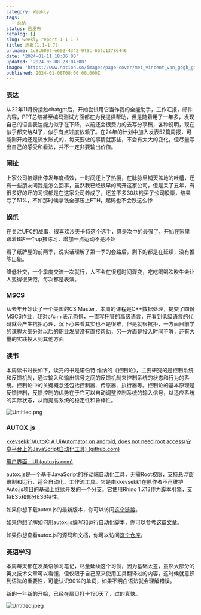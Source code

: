 ```yaml
---
category: Weekly
tags:
  - 总结
status: 已发布
catalog: []
slug: weekly-report-1-1-1-7
title: 周报(1.1-1.7)
urlname: 1c8c009f-e692-4342-9f9c-66fc13786446
date: '2024-01-11 18:06:00'
updated: '2024-05-08 23:04:00'
image: 'https://www.notion.so/images/page-cover/met_vincent_van_gogh_ginoux.jpg'
published: 2024-01-08T08:00:00.000Z
---
```


### 表达


从22年11月份接触chatgpt后，开始尝试用它当作我的全能助手，工作汇报，邮件内容，PPT总结甚至编码测试方面都在为我提供帮助，但是随着用了一年多，发现自己的语言表达能力似乎在下降，以前还会很费力的去写分享稿，各种说明，现在似乎都交给AI了，似乎有点过度依赖了。在24年的计划中加入发表52篇周报，可能刚开始还是流水账式的，每天要做的事情就那些，不会有太大的变化，但尽量写出自己的感受和看法，并不一定非要输出价值。


### 闲扯


上家公司被爆出停发年度绩效，一时间还上了热搜，在脉脉里铺天盖地的吐槽，还有一些朋友问我是怎么回事，虽然我已经很早的离开这家公司，但是呆了五年，有很多好的坏的习惯都是在这家公司养成了，还差不多30块钱买了公司股票，结果亏了51%，不如那时候拿钱全部压上ETH，起码也不会跌这么惨


### 娱乐


在关注UFC的战事，很喜欢沙夫卡特这个选手，算是次中的最强了，开始在家里跟着B站一个up猪练习，增加一点运动不是坏处


看了纸牌屋的前两季，说实话理解了第一季的套路后，剩下的都是在延续，没有推陈出新。


降低社交，一个季度交流一次就行，人不会在很短时间骤变，吃吃喝喝吹吹牛会让人变得很厌倦，每次都是表演。


### MSCS


从去年开始读了一个美国的CS Master，本周的课程是C++数据处理，提交了四份MSCS作业，我对c/c++表示恐惧，一直写托管的高级语言，在看到低级语言的代码就会产生抗拒心理，沉下心来看其实也不是很难，但是就很抗拒，一方面目前学的课程大部分对以后的职业发展没有直接帮助，另一方面是投入时间不够，还有大量的实践投入到其他方面


### 读书


本周读书时长如下，读完的书是诺伯特·维纳的《控制论》，主要研究的是控制系统和反馈机制，通过输入和输出信号之间的反馈机制来控制系统的状态和行为的系统。控制论中的关键概念还包括控制器、传感器、执行器等。控制论的基本原理是反馈控制，反馈控制的优势在于它可以自动调整控制系统的输入信号，以适应系统的实际状态，从而提高系统的稳定性和鲁棒性。


![Untitled.png](https://prod-files-secure.s3.us-west-2.amazonaws.com/5d24fe63-e567-4804-86f9-9fdc62e13082/4d744901-b410-4924-8554-36cce6e9aab7/Untitled.png?X-Amz-Algorithm=AWS4-HMAC-SHA256&X-Amz-Content-Sha256=UNSIGNED-PAYLOAD&X-Amz-Credential=ASIAZI2LB4665IIJ6VER%2F20250211%2Fus-west-2%2Fs3%2Faws4_request&X-Amz-Date=20250211T053723Z&X-Amz-Expires=3600&X-Amz-Security-Token=IQoJb3JpZ2luX2VjELX%2F%2F%2F%2F%2F%2F%2F%2F%2F%2FwEaCXVzLXdlc3QtMiJHMEUCIQC0pGFsIuYN1wBNsbctwpB4mLWUD0CWOQv9%2BPqQRxXiZwIgANSKVd2N2Ia9gdm3fx08FPvK0ii228oEy9ennJXfREIqiAQIzv%2F%2F%2F%2F%2F%2F%2F%2F%2F%2FARAAGgw2Mzc0MjMxODM4MDUiDL1hm3XOyHI29Ni%2BoyrcA723pdX48T9IFUAXVThmmBtg38e2G5IOCaOcSWM%2Fcy8d5ymal05WQuh4FlzCAcIU4xJS3ZCUhCDyIERf3WVTthRQT8esSLeOk2IXCsqSCOYe65HG%2BhEAlhdZSSx5vmS2iC0evOQI5ysqVTrYBSRvfgDUKuSokAo2loO%2Fm81wtMVqch4jM98MxRJYNn%2Fc3JZQsBCO180BZK8LMD7NtW5JLbHrXBnSJtztP0JB3C8vM5a4oX1i3gyly6aaj9NeET2CIf4lunE%2F2Bs3vj4meyNJhw3KAN6pzxx9nVEvRmUJQnJF3i5vbd4ibp%2Fft7OW2CI3n2BBCiLxAQ5hW9O%2BcH6bn%2F2%2Fwtkyyk5Gv1jOaOP8l%2FiXoenN4KsZS3fVZA9bgcbd3PcSGIppTWUWubGoiI3Cf%2FOOFuI6W%2BC7aYtFPKA5r3pkQ0vxlu8jfQK9%2BtFSYYBM8VEfvP3Fqt7Aj5bRVbrELU5fvJSw%2BAbqgQeqM4cXU4d65SCEwMO3N3yJfiJ2Ik4kVMaNYFmbl1yspY3imlQWfERjmtfE6gAbinRHgS7%2FR%2B753VQY58kM5UHscQdQ2k9KVrnKhfT5eCunUuEC%2Bge1Hg%2BT0SjtC6kCq42vwASVTieIqAIxtH7RCynFwEThMKmsq70GOqUB89RI%2Fl3OAM%2BQoNcWBaEcwnx%2BpRNnzDWJssLavhPQde779bFXCvpkbcfVD%2B7gJNsbZCTMNFBRFvvG%2FIRiAErDMShu%2FlsfcJAiCymZ3tpYqfCsHNRU8PyHyLmOtGLpWtqZLc1e8NUF%2B8QcVRfjylFWr3R4Dw3Eytv3sWXohprAdWbkC65aurWVllBUz3ZQM86TA1qoZYy8BizCBcJ66kfi83TP2SF0&X-Amz-Signature=66e97c6d4f33398c8eb82381f797a03114ee6b5c61501f47406537566418a99d&X-Amz-SignedHeaders=host&x-id=GetObject)


### AUTOX.js


[kkevsekk1/AutoX: A UiAutomator on android, does not need root access(安卓平台上的JavaScript自动化工具) (github.com)](https://github.com/kkevsekk1/AutoX)


[用户界面 - UI (autoxjs.com)](http://doc.autoxjs.com/#/ui)


autox.js是一个基于JavaScript的移动端自动化工具，无需Root权限，支持悬浮窗录制和运行，适合自动化、工作流工具。它是由kkevsekk1在原作者不再维护Auto.js项目的基础上继续开发的一个分支。它使用Rhino 1.7.13作为脚本引擎，支持ES5和部分ES6特性。


如果你想下载autox.js的最新版本，你可以访问[这个链接](https://github.com/kkevsekk1/AutoX/releases)。


如果你想了解如何用autox.js编写和运行自动化脚本，你可以参考[这篇文章](https://www.cnblogs.com/ghj1976/p/autoxjs.html)。


如果你想查看autox.js的源码和文档，你可以访问[这个仓库](https://github.com/kkevsekk1/AutoX)。


### 英语学习


本周每天都在发英语学习笔记，尽量延续这个习惯，因为基础太差，虽然大部分的英文技术文章可以看懂，但仅限于自己原来使用工具翻译过的内容，这时候就意识到语法的重要性，可能认识90%的单词，如果不明白语法就会理解错误。


新的一年新的开始，已经在扇贝打卡190天了，过的真快。


![Untitled.jpeg](https://prod-files-secure.s3.us-west-2.amazonaws.com/5d24fe63-e567-4804-86f9-9fdc62e13082/c04d3014-4bd3-4142-a613-19220f0a3512/Untitled.jpeg?X-Amz-Algorithm=AWS4-HMAC-SHA256&X-Amz-Content-Sha256=UNSIGNED-PAYLOAD&X-Amz-Credential=ASIAZI2LB4665IIJ6VER%2F20250211%2Fus-west-2%2Fs3%2Faws4_request&X-Amz-Date=20250211T053723Z&X-Amz-Expires=3600&X-Amz-Security-Token=IQoJb3JpZ2luX2VjELX%2F%2F%2F%2F%2F%2F%2F%2F%2F%2FwEaCXVzLXdlc3QtMiJHMEUCIQC0pGFsIuYN1wBNsbctwpB4mLWUD0CWOQv9%2BPqQRxXiZwIgANSKVd2N2Ia9gdm3fx08FPvK0ii228oEy9ennJXfREIqiAQIzv%2F%2F%2F%2F%2F%2F%2F%2F%2F%2FARAAGgw2Mzc0MjMxODM4MDUiDL1hm3XOyHI29Ni%2BoyrcA723pdX48T9IFUAXVThmmBtg38e2G5IOCaOcSWM%2Fcy8d5ymal05WQuh4FlzCAcIU4xJS3ZCUhCDyIERf3WVTthRQT8esSLeOk2IXCsqSCOYe65HG%2BhEAlhdZSSx5vmS2iC0evOQI5ysqVTrYBSRvfgDUKuSokAo2loO%2Fm81wtMVqch4jM98MxRJYNn%2Fc3JZQsBCO180BZK8LMD7NtW5JLbHrXBnSJtztP0JB3C8vM5a4oX1i3gyly6aaj9NeET2CIf4lunE%2F2Bs3vj4meyNJhw3KAN6pzxx9nVEvRmUJQnJF3i5vbd4ibp%2Fft7OW2CI3n2BBCiLxAQ5hW9O%2BcH6bn%2F2%2Fwtkyyk5Gv1jOaOP8l%2FiXoenN4KsZS3fVZA9bgcbd3PcSGIppTWUWubGoiI3Cf%2FOOFuI6W%2BC7aYtFPKA5r3pkQ0vxlu8jfQK9%2BtFSYYBM8VEfvP3Fqt7Aj5bRVbrELU5fvJSw%2BAbqgQeqM4cXU4d65SCEwMO3N3yJfiJ2Ik4kVMaNYFmbl1yspY3imlQWfERjmtfE6gAbinRHgS7%2FR%2B753VQY58kM5UHscQdQ2k9KVrnKhfT5eCunUuEC%2Bge1Hg%2BT0SjtC6kCq42vwASVTieIqAIxtH7RCynFwEThMKmsq70GOqUB89RI%2Fl3OAM%2BQoNcWBaEcwnx%2BpRNnzDWJssLavhPQde779bFXCvpkbcfVD%2B7gJNsbZCTMNFBRFvvG%2FIRiAErDMShu%2FlsfcJAiCymZ3tpYqfCsHNRU8PyHyLmOtGLpWtqZLc1e8NUF%2B8QcVRfjylFWr3R4Dw3Eytv3sWXohprAdWbkC65aurWVllBUz3ZQM86TA1qoZYy8BizCBcJ66kfi83TP2SF0&X-Amz-Signature=ba604c93f6196f175f480ae727b92479734cc9ac94525b099c8795dc73de6f3a&X-Amz-SignedHeaders=host&x-id=GetObject)

